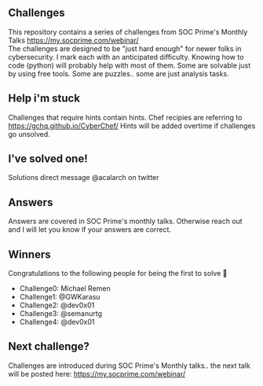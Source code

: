 ## Challenges
This repository contains a series of challenges from SOC Prime's Monthly Talks https://my.socprime.com/webinar/  
The challenges are designed to be "just hard enough" for newer folks in cybersecurity. I mark each with an anticipated difficulty. Knowing how to code (python) will probably help with most of them. Some are solvable just by using free tools. Some are puzzles.. some are just analysis tasks. 

## Help i'm stuck
Challenges that require hints contain hints. Chef recipies are referring to https://gchq.github.io/CyberChef/
Hints will be added overtime if challenges go unsolved.

## I've solved one!
Solutions direct message @acalarch on twitter

## Answers 
Answers are covered in SOC Prime's monthly talks. Otherwise reach out and I will let you know if your answers are correct.

## Winners
Congratulations to the following people for being the first to solve 🎉
* Challenge0: Michael Remen 
* Challenge1: @GWKarasu 
* Challenge2: @dev0x01
* Challenge3: @semanurtg 
* Challenge4: @dev0x01

## Next challenge? 
Challenges are introduced during SOC Prime's Monthly talks.. the next talk will be posted here: 
https://my.socprime.com/webinar/
